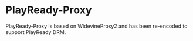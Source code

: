 # PlayReady-Proxy
PlayReady-Proxy is based on WidevineProxy2 and has been re-encoded to support PlayReady DRM.
